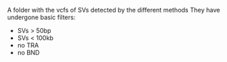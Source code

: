 A folder with the vcfs of SVs detected by the different methods
They have undergone basic filters:
- SVs > 50bp
- SVs < 100kb
- no TRA
- no BND
